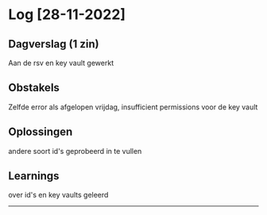 # Log [28-11-2022]
 
## Dagverslag (1 zin)
Aan de rsv en key vault gewerkt

## Obstakels
Zelfde error als afgelopen vrijdag, insufficient permissions voor de key vault

## Oplossingen
andere soort id's geprobeerd in te vullen

## Learnings
over id's en key vaults geleerd

---
